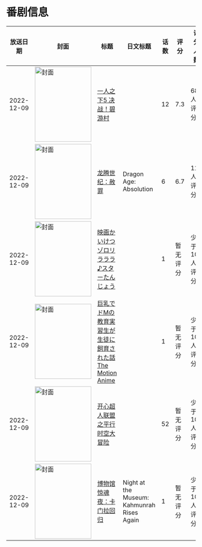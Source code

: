 # 番剧信息

|放送日期|封面|标题|日文标题|话数|评分|评分人数|
|---|---|---|---|---|---|---|
|2022-12-09|<img src="//lain.bgm.tv/pic/cover/c/6b/06/360773_XybxI.jpg" alt="封面" style="width:150px;height:200px;object-fit:cover;">|[一人之下5 决战！碧游村](https://bangumi.tv/subject/360773)||12|7.3|689人评分|
|2022-12-09|<img src="//lain.bgm.tv/pic/cover/c/83/7d/386948_fnZnA.jpg" alt="封面" style="width:150px;height:200px;object-fit:cover;">|[龙腾世纪：赦罪](https://bangumi.tv/subject/386948)|Dragon Age: Absolution|6|6.7|11人评分|
|2022-12-09|<img src="//lain.bgm.tv/pic/cover/c/34/9e/394570_999IN.jpg" alt="封面" style="width:150px;height:200px;object-fit:cover;">|[映画かいけつゾロリ ラララ♪スターたんじょう](https://bangumi.tv/subject/394570)||1|暂无评分|少于10人评分|
|2022-12-09|<img src="/img/no_icon_subject.png" alt="封面" style="width:150px;height:200px;object-fit:cover;">|[巨乳でドMの教育実習生が生徒に飼育された話 The Motion Anime](https://bangumi.tv/subject/409883)||1|暂无评分|少于10人评分|
|2022-12-09|<img src="//lain.bgm.tv/pic/cover/c/3a/b0/410020_4e71b.jpg" alt="封面" style="width:150px;height:200px;object-fit:cover;">|[开心超人联盟之平行时空大冒险](https://bangumi.tv/subject/410020)||52|暂无评分|少于10人评分|
|2022-12-09|<img src="//lain.bgm.tv/pic/cover/c/2c/60/461534_5wQ5j.jpg" alt="封面" style="width:150px;height:200px;object-fit:cover;">|[博物馆惊魂夜：卡门拉回归](https://bangumi.tv/subject/461534)|Night at the Museum: Kahmunrah Rises Again|1|暂无评分|少于10人评分|
